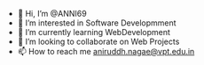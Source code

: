 - 👋 Hi, I’m @ANNI69
- 👀 I’m interested in Software Developmment
- 🌱 I’m currently learning WebDevelopment
- 💞️ I’m looking to collaborate on Web Projects
- 📫 How to reach me aniruddh.nagae@vpt.edu.in
